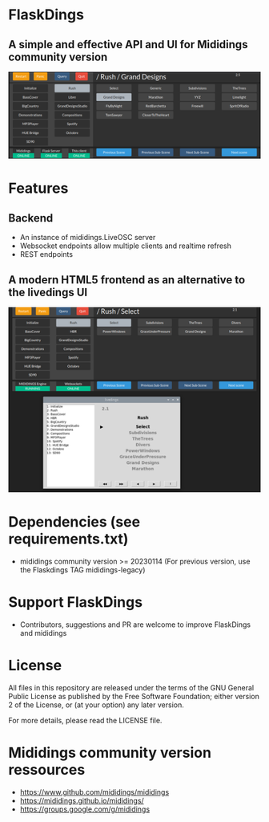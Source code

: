 # FlaskDings
## A simple and effective API and UI for Mididings community version
<img src="/doc/flaskdings.png" />

# Features
## Backend
* An instance of mididings.LiveOSC server
* Websocket endpoints allow multiple clients and realtime refresh
* REST endpoints
## A modern HTML5 frontend as an alternative to the livedings UI
<img src="/doc/flaskdings-vs-livedings.png" />

# Dependencies (see requirements.txt)
* mididings community version >= 20230114 (For previous version, use the Flaskdings TAG mididings-legacy)

# Support FlaskDings
* Contributors, suggestions and PR are welcome to improve FlaskDings and mididings

# License
All files in this repository are released under the terms of the GNU
General Public License as published by the Free Software Foundation;
either version 2 of the License, or (at your option) any later version.

For more details, please read the LICENSE file.

# Mididings community version ressources
* https://www.github.com/mididings/mididings
* https://mididings.github.io/mididings/
* https://groups.google.com/g/mididings
